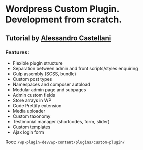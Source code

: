# Wordpress Custom Plugin. Development from scratch.
## Tutorial by [Alessandro Castellani](https://www.youtube.com/channel/UCbmBY_XYZqCa2G0XmFA7ZWg)

### Features:

- Flexible plugin structure
- Separation between admin and front scripts/styles enquiring
- Gulp assembly (SCSS, bundle)
- Custom post types
- Namespaces and composer autoload
- Modular admin page and subpages
- Admin custom fields
- Store arrays in WP
- Code Prettify extension
- Media uploader
- Custom taxonomy 
- Testimonial manager (shortcodes, form, slider)
- Custom templates
- Ajax login form

Root: `/wp-plugin-dev/wp-content/plugins/custom-plugin/`

